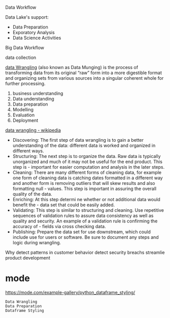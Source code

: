 

Data Workflow


Data Lake's support:

- Data Preparation
- Exporatory Analysis
- Data Science Activities

Big Data Workflow


data collection

[data Wrangling](https://theappsolutions.com/blog/development/data-wrangling-guide-to-data-preparation/)  (also known as Data Munging) is the process of transforming data from its original “raw” form into a more digestible format and organizing sets from various sources into a singular coherent whole for further processing.
1. business understanding
1. Data understanding
1. Data preparation
1. Modelling
1. Evaluation
1. Deployment

[data wrangling - wikipedia](https://en.wikipedia.org/wiki/Data_wrangling)
- Discovering:
The first step of data wrangling is to gain a better understanding of the data: different data is worked and organized in different ways.
- Structuring:
The next step is to organize the data. Raw data is typically unorganized and much of it may not be useful for the end product. This step is - important for easier computation and analysis in the later steps.
- Cleaning:
There are many different forms of cleaning data, for example one form of cleaning data is catching dates formatted in a different way and another form is removing outliers that will skew results and also formatting null - values. This step is important in assuring the overall quality of the data.
- Enriching:
At this step determi
ne whether or not additional data would benefit the - data set that could be easily added.
- Validating:
This step is similar to structuring and cleaning. Use repetitive sequences of validation rules to assure data consistency as well as quality and security. An example of a validation rule is confirming the accuracy of - fields via cross checking data.
- Publishing:
Prepare the data set for use downstream, which could include use for users or software. Be sure to document any steps and logic during wrangling.



Why
detect patterns in customer behavior
detect security breachs
streamlie product development

# mode
https://mode.com/example-gallery/python_dataframe_styling/


    Data Wrangling
    Data Preparation
    Dataframe Styling
